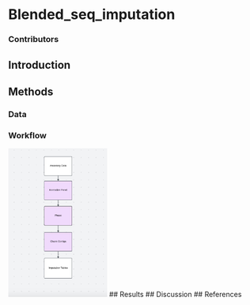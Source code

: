 # Blended_seq_imputation
### Contributors
## Introduction
## Methods
### Data
### Workflow
<img src="flowchartHackathon030325.png" alt="flowchart" width="200"/>
## Results
## Discussion
## References

